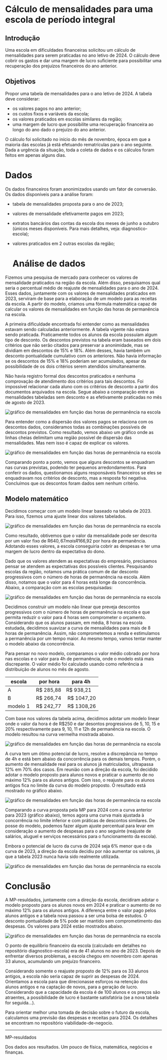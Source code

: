 # Cálculo de mensalidades para uma escola de período integral

## Introdução

Uma escola em dificuldades financeiras solicitou um cálculo de mensalidades para serem praticadas no ano letivo de 2024. O cálculo deve cobrir os gastos e dar uma margem de lucro suficiente para possibilitar uma recuperação dos prejuízos financeiros do ano anterior.

## Objetivos

Propor uma tabela de mensalidades para o ano letivo de 2024. A tabela deve considerar:

- os valores pagos no ano anterior;
- os custos fixos e variáveis da escola;
- os valores praticados em escolas similares da região;
- uma margem de lucro que possibilite uma recuperação financeira ao longo do ano dado o prejuízo do ano anterior.

O cálculo foi solicitado no início do mês de novembro, época em que a maioria das escolas já está efetuando rematrículas para o ano seguinte. Dada a urgência da situação, toda a coleta de dados e os cálculos foram feitos em apenas alguns dias.

# Dados

Os dados financeiros foram anonimizados usando um fator de conversão.
Os dados disponíveis para a análise foram:

- tabela de mensalidades proposta para o ano de 2023;
- valores de mensalidade efetivamente pagos em 2023;
- extratos bancários das contas da escola dos meses de junho a outubro (únicos meses disponíveis. Para mais detalhes, veja: diagnostico-escola);
- valores praticados em 2 outras escolas da região;
  

  # Análise de dados

Fizemos uma pesquisa de mercado para conhecer os valores de mensalidade praticados na região da escola. Além disso, pesquisamos qual seria o percentual médio de reajuste de mensalidades para o ano de 2024. Esses dados, juntamente com os valores de mensalidades praticados em 2023, serviram de base para a elaboração de um modelo para as receitas da escola. A partir do modelo, criamos uma fórmula matemática capaz de calcular os valores de mensalidades em função das horas de permanência na escola.

A primeira dificuldade encontrada foi entender como as mensalidades estavam sendo calculadas anteriormente. A tabela vigente não estava sendo praticada. Praticamente todos os alunos da escola possuíam algum tipo de desconto. Os descontos previstos na tabela eram baseados em dois critérios que não serão citados para preservar a anonimidade, mas se dividiam em descontos de 15% e 18%. Além desses, havia também um desconto pontualidade cumulativo com os anteriores. Não havia informação se os descontos de 15% e 18% poderiam ser acumulados, apesar da possibilidade de os dois critérios serem atendidos simultaneamente.

Não havia registro formal dos descontos praticados e nenhuma comprovação de atendimento dos critérios para tais descontos. Foi impossível relacionar cada aluno com os critérios de desconto a partir dos documentos arquivados na escola. Segue abaixo a comparação entre as mensalidades tabeladas sem desconto e as efetivamente praticadas no mês de agosto de 2023.

![gráfico de mensalidades em função das horas de permanência na escola](./imagens/mensalidades_2023.png)

Para entender como a dispersão dos valores pagos se relaciona com os descontos dados, consideramos todas as combinações possíveis de descontos previstos. Como resultado, vemos abaixo um gráfico onde as linhas cheias delimitam uma região possível de dispersão das mensalidades. Mas nem isso é capaz de explicar os valores.

![gráfico de mensalidades em função das horas de permanência na escola](./imagens/mensalidades_2023_descontos.png)

Comparando ponto a ponto, vemos que alguns descontos se enquadram nas curvas previstas, podendo ter pequenos arredondamentos. Para conferir os dados, questionamos alguns responsáveis financeiros se eles se enquadravam nos critérios de desconto, mas a resposta foi negativa. Concluímos que os descontos foram dados sem nenhum critério.

## Modelo matemático

Decidimos começar com um modelo linear baseado na tabela de 2023. Para isso, fizemos uma ajuste linear dos valores tabelados.

![gráfico de mensalidades em função das horas de permanência na escola](./imagens/mensalidades_2023_fitlinear.png)

Como resultado, obtivemos que o valor da mensalidade pode ser descrita por um valor fixo de R$640,67 mais R$166,92 por hora de permanência. Adotando esses valores, a escola conseguiria cobrir as despesas e ter uma margem de lucro dentro da expectativa do dono.

Dado que os valores atendem as expectativas do empresário, precisamos pensar se atendem as expectativas dos possíveis clientes. Pesquisando escolas da região, notamos uma prática comum de dar desconto progressivos com o número de horas de permanência na escola. Além disso, notamos que o valor para 4 horas está longe da concorrência. Abaixo, a comparação com as escolas pesquisadas:

![gráfico de mensalidades em função das horas de permanência na escola](./imagens/mensalidades_2023_concorrencia.png)

Decidimos construir um modelo não linear que preveja descontos progressivos com o número de horas de permanência na escola e que permita reduzir o valor para 4 horas sem comprometer o orçamento.
Considerando que os alunos passam, em média, 8 horas na escola estudada, decidimos suavizar a curva de mensalidades para mais de 8 horas de permanência. Assim, não comprometemos a renda e estimulamos a permanência por um tempo maior. Ao mesmo tempo, vamos tentar manter o modelo abaixo da concorrência.

Para pensar no novo modelo, comparamos o valor médio cobrado por hora nas escolas e o valor para 4h de permanência, onde o modelo está mais discrepante. O valor médio foi calculado usando como referência a distribuição de alunos no mês de agosto.

| escola   |   por hora  | para 4h    |
| -------- | ----------- | ---------- |
|    A     |  R$ 285,88  | R$ 938,21  |
|    B     |  R$ 266,74  | R$ 1047,20 |
| modelo 1 |  R$ 242,77  | R$ 1308,26 |

Com base nos valores da tabela acima, decidimos adotar um modelo linear onde o valor da hora é de R$250 e dar desontos progressivos de 5, 10, 15 e 20% respectivamente para 9, 10, 11 e 12h de permanência na escola. O modelo resultou na curva vermelha mostrada abaixo.

![gráfico de mensalidades em função das horas de permanência na escola](./imagens/mensalidades_2023_modelo3.png)

A curva tem um ótimo potencial de lucro, resolve a discrepância no tempo de 4h e está bem abaixo da concorrência para os demais tempos. Porém, o aumento de mensalidade real para os alunos já matriculados, ultrapassa 12% em 70% dos casos. Em reunião com a direção da escola, foi decidido adotar o modelo proposto para alunos novos e praticar o aumento de no máximo 12% para os alunos antigos. Com isso, o reajuste para os alunos antigos fica no limite da curva do modelo proposto. O resultado está mostrado no gráfico abaixo.

![gráfico de mensalidades em função das horas de permanência na escola](./imagens/mensalidades_modelo3_reajuste.png)

Comparando a curva proposta pela MP para 2024 com a curva anterior para 2023 (gráfico abaixo), temos agora uma curva mais ajustada à concorrência no limite inferior e com práticas de descontos similares. De posse do modelo, podemos fazer algum ajuste percentual para levar em consideração o aumento de despesas para o ano seguinte (reajuste de salários, aluguel e serviços necessários para o funcionamento da escola).

Embora o potencial de lucro da curva de 2024 seja 6% menor que o da curva de 2023, a direção da escola decidiu por não aumentar os valores, já que a tabela 2023 nunca havia sido realmente utilizada.

![gráfico de mensalidades em função das horas de permanência na escola](./imagens/mensalidades_2023e2024.png)

# Conclusão

A MP-resuldados, juntamente com a direção da escola, decidiram adotar o modelo proposto para os alunos novos em 2024 e praticar o aumento de no máximo 12% para os alunos antigos. A diferença entre o valor pago pelos alunos antigos e a tabela nova passou a ser uma bolsa de estudos. O desconto pontualidade de 5% pode ser mantido sem comprometimento das despesas. Os valores para 2024 estão mostrados abaixo.

![gráfico de mensalidades em função das horas de permanência na escola](./imagens/mensalidades_2024.png)

O ponto de equilíbrio financeiro da escola (calculado em detalhes no repositório diagnostico-escola) era de 41 alunos no ano de 2023. Depois de enfrentar diversos problemas, a escola chegou em novembro com apenas 33 alunos, acumulando um prejuízo financeiro.

Considerando somente o reajuste proposto de 12% para os 33 alunos antigos, a escola não seria capaz de suprir as despesas de 2024. Orientamos a escola para que direcionasse esforços na retenção dos alunos antigos e na captação de novos, para a geração de lucro. Considerando que a capacidade da escola é de 100 alunos e os preços são atraentes, a possibilidade de lucro é bastante satisfatória (se a nova tabela for seguida...).

Para orientar melhor uma tomada de decisão sobre o futuro da escola, calculamos uma previsão das despesas e receitas para 2024. Os detalhes se encontram no repositório viabilidade-de-negocio. 

-----------------------------------------------------------------------------
MP-resuldados

Dos dados aos resultados. Um pouco de física, matemática, negócios e finanças.



